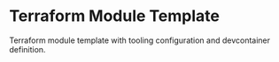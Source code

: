 # Terraform Module Template
Terraform module template with tooling configuration and devcontainer definition.

<!-- BEGIN_TF_DOCS -->
<!-- END_TF_DOCS -->
